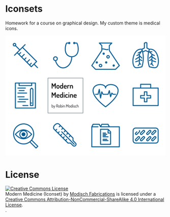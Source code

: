 # Iconsets
Homework for a course on graphical design. My custom theme is medical icons. 

![Showcase](https://github.com/ModischFabrications/Iconset-Modern-Medicine/blob/master/showcase.png)

# License
<a rel="license" href="http://creativecommons.org/licenses/by-nc-sa/4.0/"><img alt="Creative Commons License" style="border-width:0" src="https://i.creativecommons.org/l/by-nc-sa/4.0/88x31.png" /></a><br /><span xmlns:dct="http://purl.org/dc/terms/" property="dct:title">Modern Medicine (Iconset)</span> by <a xmlns:cc="http://creativecommons.org/ns#" href="https://github.com/ModischFabrications" property="cc:attributionName" rel="cc:attributionURL">Modisch Fabrications</a> is licensed under a <a rel="license" href="http://creativecommons.org/licenses/by-nc-sa/4.0/">Creative Commons Attribution-NonCommercial-ShareAlike 4.0 International License</a>.<br />.
